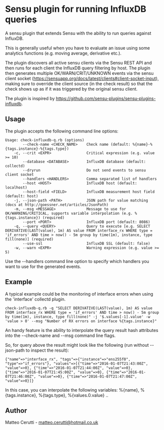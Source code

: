 # Sensu plugin for running InfluxDB queries

A sensu plugin that extends Sensu with the ability to run queries against InfluxDB.

This is generally useful when you have to evaluate an issue using some analytics functions (e.g. moving average, derivative etc.).

The plugin discovers all active sensu clients via the Sensu REST API and then runs for each client the InfluxDB query filtering by host.
The plugin then generates multiple OK/WARN/CRIT/UNKNOWN events via the sensu client socket (https://sensuapp.org/docs/latest/clients#client-socket-input),
making sure to override the client source (in the check result) so that the check shows up as if it was triggered by the original sensu client.

The plugin is inspired by https://github.com/sensu-plugins/sensu-plugins-influxdb.

## Usage

The plugin accepts the following command line options:

```
Usage: check-influxdb-q.rb (options)
        --check-name <CHECK_NAME>    Check name (default: %{name}-%{tags.instance}-%{tags.type})
    -c, --crit <EXPR>                Critical expression (e.g. value >= 10)
        --database <DATABASE>        InfluxDB database (default: collectd)
        --dryrun                     Do not send events to sensu client socket
        --handlers <HANDLERS>        Comma separated list of handlers
        --host <HOST>                InfluxDB host (default: localhost)
        --host-field <FIELD>         InfluxDB measurement host field (default: host)
    -j, --json-path <PATH>           JSON path for value matching (docs at http://goessner.net/articles/JsonPath)
    -m, --msg <MESSAGE>              Message to use for OK/WARNING/CRITICAL, supports variable interpolation (e.g. %{tags.instance}) (required)
        --port <PORT>                InfluxDB port (default: 8086)
    -q, --query <QUERY>              Query to execute [e.g. SELECT DERIVATIVE(LAST(value), 1m) AS value FROM interface_rx WHERE type = 'if_errors' AND time > now() - 5m group by time(1m), instance, type fill(none)] (required)
        --use-ssl                    InfluxDB SSL (default: false)
    -w, --warn <EXPR>                Warning expression (e.g. value >= 5)
```

Use the --handlers command line option to specify which handlers you want to use for the generated events.

## Example

A typical example could be the monitoring of interface errors when using the 'interface' collectd plugin.


```
check-influxdb-q.rb -q "SELECT DERIVATIVE(LAST(value), 1m) AS value FROM interface_rx WHERE type = 'if_errors' AND time > now() - 5m group by time(1m), instance, type fill(none)" -j '$.values[-1].value' -w 'value > 0' --msg "Number of RX errors on interface %{tags.instance}"
```

An handy feature is the ability to interpolate the query result hash attributes into the --check-name and --msg command line flags.

So, for query above the result might look like the following (run without --json-path to inspect the result):

```
{"name"=>"interface_rx", "tags"=>{"instance"=>"ens255f0", "type"=>"if_errors"}, "values"=>[{"time"=>"2016-01-07T21:43:00Z", "value"=>0}, {"time"=>"2016-01-07T21:44:00Z", "value"=>0}, {"time"=>"2016-01-07T21:45:00Z", "value"=>0}, {"time"=>"2016-01-07T21:46:00Z", "value"=>0}, {"time"=>"2016-01-07T21:47:00Z", "value"=>0}]}
```

In this case, you can interpolate the following variables: %{name}, %{tags.instance}, %{tags.type}, %{values.0.value} ..

## Author
Matteo Cerutti - <matteo.cerutti@hotmail.co.uk>
